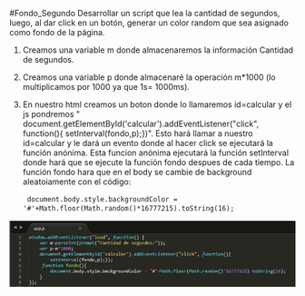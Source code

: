 #Fondo_Segundo
Desarrollar un script que lea la cantidad de segundos, luego, al dar click en un botón, generar un color random que sea asignado como fondo de la página. 

1. Creamos una variable m donde almacenaremos la información Cantidad de segundos.
2. Creamos una variable p donde almacenaré la operación m*1000 (lo multiplicamos por 1000 ya que 1s= 1000ms).
3. En nuestro html creamos un boton donde lo llamaremos id=calcular y el js pondremos " document.getElementById('calcular').addEventListener("click", function(){
        setInterval(fondo,p);})".
Esto hará llamar a nuestro id=calcular y le dará un evento donde al hacer click se ejecutará la función anónima.
Esta funcion anónima ejecutará la función setInterval donde hará que se ejecute la función fondo despues de cada tiempo.
La función fondo hara que en el body se cambie de background aleatoiamente con el código:

        document.body.style.backgroundColor = '#'+Math.floor(Math.random()*16777215).toString(16);

![image](fondo.png)

